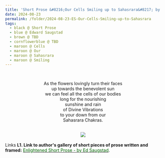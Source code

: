 ```yaml
---
title: 'Short Prose &#8216;Our Cells Smiling up to Sahasrara&#8217; by Edward Saugstad'
date: 2024-08-23
permalink: /folder/2024-08-23-ES-Our-Cells-Smiling-up-to-Sahasrara
tags:
  - black @ Short Prose
  - blue @ Edward Saugstad
  - brown @ TBD
  - cornflowerblue @ TBD
  - maroon @ Cells  
  - maroon @ Our
  - maroon @ Sahasrara
  - maroon @ Smiling  
---
```


<br>

<p style="text-align:center;">
As the flowers lovingly turn their faces<br>
up towards the benevolent sun<br>
we can feel all the cells of our bodies<br>
long for the nourishing<br>
sunshine and rain<br>
of Divine Vibrations<br>
to your down from our<br>
Sahasrara Chakras.<br>
</p>

<br>

<div style="text-align: center"><img src="https://pub-d2961b45870447fba8dbefdcd37b9c76.r2.dev/Short_Prose_'Our_cells_smiling_up_to_Sahasrara'_by_Edward_Saugstad.jpg" /></div>

<br>

<wave-list>
<list-title color="DarkSeaGreen" width="25">Links</list-title>
  <list-item color="BlanchedAlmond"  width="285"><b> L1. Link to author's gallery of short pieces of prose written and framed:</b> <a href="https://imageevent.com/sahaja/art/enlightenedshortproseframedbyeds"><font color="DarkGreen">Enlightened Short Prose - by Ed Saugstad</font></a>. </list-item>
</wave-list>